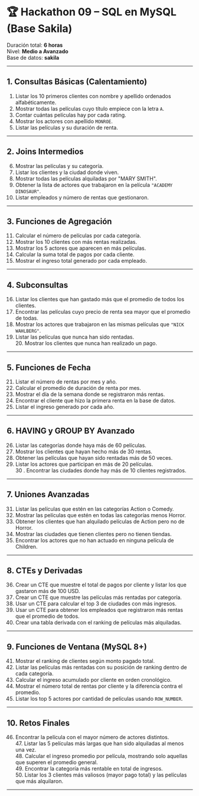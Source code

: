 # 🏆 Hackathon 09 – SQL en MySQL (Base Sakila)

Duración total: **6 horas**  
Nivel: **Medio a Avanzado**  
Base de datos: **sakila**

---

## 1. Consultas Básicas (Calentamiento)

1. Listar los 10 primeros clientes con nombre y apellido ordenados alfabéticamente.  
2. Mostrar todas las películas cuyo título empiece con la letra `A`.  
3. Contar cuántas películas hay por cada rating.  
4. Mostrar los actores con apellido `MONROE`.  
5. Listar las películas y su duración de renta.  

---

## 2. Joins Intermedios

6. Mostrar las películas y su categoría.  
7. Listar los clientes y la ciudad donde viven.  
8. Mostrar todas las películas alquiladas por "MARY SMITH".  
9. Obtener la lista de actores que trabajaron en la película `"ACADEMY DINOSAUR"`.  
10. Listar empleados y número de rentas que gestionaron.  

---

## 3. Funciones de Agregación

11. Calcular el número de películas por cada categoría.  
12. Mostrar los 10 clientes con más rentas realizadas.  
13. Mostrar los 5 actores que aparecen en más películas.  
14. Calcular la suma total de pagos por cada cliente.  
15. Mostrar el ingreso total generado por cada empleado.  

---

## 4. Subconsultas

16. Listar los clientes que han gastado más que el promedio de todos los clientes.  
17. Encontrar las películas cuyo precio de renta sea mayor que el promedio de todas. 
18. Mostrar los actores que trabajaron en las mismas películas que `"NICK WAHLBERG"`.  
19. Listar las películas que nunca han sido rentadas.  
    20. Mostrar los clientes que nunca han realizado un pago.  

---

## 5. Funciones de Fecha

21. Listar el número de rentas por mes y año.  
22. Calcular el promedio de duración de renta por mes.  
23. Mostrar el día de la semana donde se registraron más rentas.  
24. Encontrar el cliente que hizo la primera renta en la base de datos.  
25. Listar el ingreso generado por cada año.  

---

## 6. HAVING y GROUP BY Avanzado

26. Listar las categorías donde haya más de 60 películas.  
27. Mostrar los clientes que hayan hecho más de 30 rentas.  
28. Obtener las películas que hayan sido rentadas más de 50 veces.  
29. Listar los actores que participan en más de 20 películas.  
30 . Encontrar las ciudades donde hay más de 10 clientes registrados.  

---

## 7. Uniones Avanzadas

31. Listar las películas que estén en las categorías Action o Comedy.  
32. Mostrar las películas que estén en todas las categorías menos Horror.  
33. Obtener los clientes que han alquilado películas de Action pero no de Horror.  
34. Mostrar las ciudades que tienen clientes pero no tienen tiendas.  
35. Encontrar los actores que no han actuado en ninguna película de Children.  

--- 

## 8. CTEs y Derivadas

36. Crear un CTE que muestre el total de pagos por cliente y listar los que gastaron más de 100 USD.  
37. Crear un CTE que muestre las películas más rentadas por categoría.  
38. Usar un CTE para calcular el top 3 de ciudades con más ingresos.  
39. Usar un CTE para obtener los empleados que registraron más rentas que el promedio de todos.  
40. Crear una tabla derivada con el ranking de películas más alquiladas.  

---

## 9. Funciones de Ventana (MySQL 8+)

41. Mostrar el ranking de clientes según monto pagado total.  
42. Listar las películas más rentadas con su posición de ranking dentro de cada categoría.  
43. Calcular el ingreso acumulado por cliente en orden cronológico.  
44. Mostrar el número total de rentas por cliente y la diferencia contra el promedio.  
45. Listar los top 5 actores por cantidad de películas usando `ROW_NUMBER`.  

---

## 10. Retos Finales

46. Encontrar la película con el mayor número de actores distintos.  
    47. Listar las 5 películas más largas que han sido alquiladas al menos una vez.  
    48. Calcular el ingreso promedio por película, mostrando solo aquellas que superen el promedio general.  
    49. Encontrar la categoría más rentable en total de ingresos.  
    50. Listar los 3 clientes más valiosos (mayor pago total) y las películas que más alquilaron.  

---
        